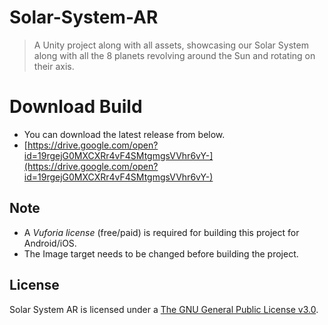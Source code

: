 # Solar-System-AR
> A Unity project along with all assets, showcasing our Solar System along with all the 8 planets revolving around the Sun and rotating on their axis.

# Download Build
- You can download the latest release from below.
- [https://drive.google.com/open?id=19rgejG0MXCXRr4vF4SMtgmgsVVhr6vY-](https://drive.google.com/open?id=19rgejG0MXCXRr4vF4SMtgmgsVVhr6vY-)

## Note
- A *Vuforia license* (free/paid) is required for building this project for Android/iOS.
- The Image target needs to be changed before building the project.
## License

Solar System AR is licensed under a [The GNU General Public License v3.0](https://www.gnu.org/licenses/gpl-3.0.en.html).
